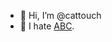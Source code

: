 - 👋 Hi, I’m @cattouch
- 🤯 I hate [ABC](https://en.wikipedia.org/wiki/Australian_Broadcasting_Corporation).

<!---
cattouch/cattouch is a ✨ special ✨ repository because its `README.md` (this file) appears on your GitHub profile.
You can click the Preview link to take a look at your changes.
--->
